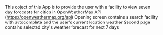 This object of this App is to provide the user with a facility to view seven day forecasts for cities in OpenWeatherMap API (https://openweathermap.org/api)
Opening screen contains a search facility with autocomplete and the user's current location weather
Second page contains selected city's weather forecast for next 7 days
